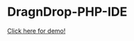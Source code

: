 # DragnDrop-PHP-IDE
<a href="https://replit.com/@BasharSiddiqui1/DragnDrop-PHP-IDE">Click here for demo!</a>
